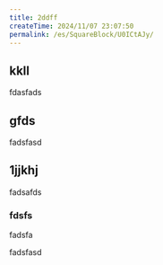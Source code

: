 ```yaml
---
title: 2ddff
createTime: 2024/11/07 23:07:50
permalink: /es/SquareBlock/U0ICtAJy/
---
```

## kkll
fdasfads

## gfds
fadsfasd

## 1jjkhj
fadsafds

### fdsfs 
fadsfa


fadsfasd